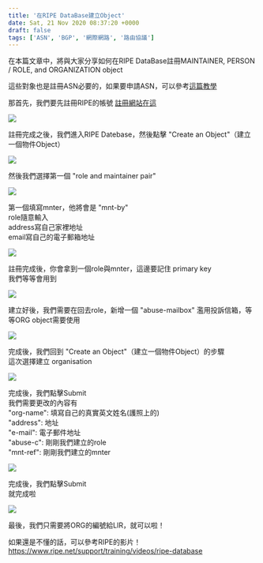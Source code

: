 ```yaml
---
title: '在RIPE DataBase建立Object'
date: Sat, 21 Nov 2020 08:37:20 +0000
draft: false
tags: ['ASN', 'BGP', '網際網路', '路由協議']
---
```


在本篇文章中，將與大家分享如何在RIPE DataBase註冊MAINTAINER, PERSON / ROLE, and ORGANIZATION object

這些對象也是註冊ASN必要的，如果要申請ASN，可以參考[這篇教學](https://blog.steveyi.net/posts/get-asn-from-ripe/)

那首先，我們要先註冊RIPE的帳號 [註冊網站在這](https://access.ripe.net/registration)

![](https://static.yiy.tw/media/blog/2020112108155764.png)

註冊完成之後，我們進入RIPE Datebase，然後點擊 "Create an Object"（建立一個物件Object）

![](https://static.yiy.tw/media/blog/2020112108175021.png)

然後我們選擇第一個 "role and maintainer pair"

![](https://static.yiy.tw/media/blog/2020112108190258.png)

第一個填寫mnter，他將會是 "mnt-by"  
role隨意輸入  
address寫自己家裡地址  
email寫自己的電子郵箱地址

![](https://static.yiy.tw/media/blog/2020112108210139.png)

註冊完成後，你會拿到一個role與mnter，這邊要記住 primary key  
我們等等會用到

![](https://static.yiy.tw/media/blog/2020112108240373.png)

建立好後，我們需要在回去role，新增一個 "abuse-mailbox" 濫用投訴信箱，等等ORG object需要使用

![](https://static.yiy.tw/media/blog/2020112108270350.png)

完成後，我們回到 "Create an Object"（建立一個物件Object）的步驟  
這次選擇建立 organisation

![](https://static.yiy.tw/media/blog/2020112108273384.png)

完成後，我們點擊Submit  
我們需要更改的內容有  
"org-name": 填寫自己的真實英文姓名(護照上的)  
"address": 地址  
"e-mail": 電子郵件地址  
"abuse-c": 剛剛我們建立的role  
"mnt-ref": 剛剛我們建立的mnter

![](https://static.yiy.tw/media/blog/2020112108330053.png)

完成後，我們點擊Submit  
就完成啦

![](https://static.yiy.tw/media/blog/2020112108331094.png)

最後，我們只需要將ORG的編號給LIR，就可以啦！

如果還是不懂的話，可以參考RIPE的影片！https://www.ripe.net/support/training/videos/ripe-database